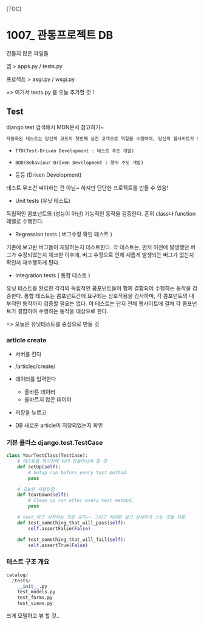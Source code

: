 [TOC]

# 1007_ 관통프로젝트 DB

건들지 않은 파일들

앱 > apps.py / tests.py

프로젝트 > asgi.py / wsgi.py

=> 여기서 tests.py 를 오늘 추가할 것 !



## Test

django test 검색해서 MDN문서 참고하기~

```markdown
자동화된 테스트는 당신의 코드의 첫번째 실전 고객으로 역할을 수행하여, 당신의 웹사이트가 어떻게 동작해야하는지 엄격하게 정의하고 문서화하도록 압력을 준다. 종종 이 내용이 당신이 작성하게될 코드 예제나 관련문서의 기초 자료가 된다. 이러한 이유 때문에, 어떤 소프트웨어 개발 프로세스는 테스트 정의와 구현으로 시작되어, 테스트가 요구하는 동작을 충족하도록 코드가 작성되기도 한다.( 예를 들면, test-driven 과 behaviour-driven 개발론).
```

- `TTD(Test-Driven Development : 테스트 주도 개발)`

- `BDD(Behaviour-Driven Development : 행위 주도 개발)`

- 등등 (Driven Development)



테스트 무조건 써야하는 건 아님~ 하지만 단단한 프로젝트를 만들 수 있음!

- Unit tests (유닛 테스트)

독립적인 콤포넌트의 (성능이 아닌) 기능적인 동작을 검증한다. 흔히 class나 function 레벨로 수행한다.

- Regression tests ( 버그수정 확인 테스트 )

기존에 보고된 버그들이 재발하는지 테스트한다. 각 테스트는, 먼저 이전에 발생했던 버그가 수정되었는지 체크한 이후에, 버그 수정으로 인해 새롭게 발생되는 버그가 없는지 확인차 재수행하게 된다.

- Integration tests ( 통합 테스트 )

유닛 테스트를 완료한 각각의 독립적인 콤포넌트들이 함께 결합되어 수행하는 동작을 검증한다. 통합 테스트는 콤포넌트간에 요구되는 상호작용을 검사하며, 각 콤포넌트의 내부적인 동작까지 검증할 필요는 없다. 이 테스트는 단지 전체 웹사이트에 걸쳐 각 콤포넌트가 결합하여 수행하는 동작을 대상으로 한다.



=> 오늘은 유닛테스트를 중심으로 만들 것



### article create

- 서버를 킨다
- /articles/create/
- 데이터를 입력한다
  - 올바른 데이터
  - 올바르지 않은 데이터

- 저장을 누르고
- DB 새로운 article이 저장되었는지 확인



### 기본 클라스  django.test.TestCase

```python
class YourTestClass(TestCase):
    # 테스트를 하기전에 미리 만들어놔야 할 것
    def setUp(self):
        # Setup run before every test method.
        pass

    # 오늘은 사용안함
    def tearDown(self):
        # Clean up run after every test method.
        pass

    # test_라고 시작하는 것은 규칙~~ 그리고 최대한 길고 상세하게 쓰는 것을 지향
    def test_something_that_will_pass(self):
        self.assertFalse(False)

    def test_something_that_will_fail(self):
        self.assertTrue(False)
```



### 테스트 구조 개요

```python
catalog/
  /tests/
    __init__.py
    test_models.py
    test_forms.py
    test_views.py
```



크게 모델하고 뷰 할 것..